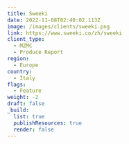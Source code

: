 ```yaml
---
title: Sweeki
date: 2022-11-08T02:40:02.113Z
image: /images/clients/sweeki.png
link: https://www.sweeki.co/zh/sweeki
client_type:
  - MZMC
  - Produce Report
region:
  - Europe
country:
  - Italy
flags:
  - Feature
weight: -2
draft: false
_build:
  list: true
  publishResources: true
  render: false
---
```

